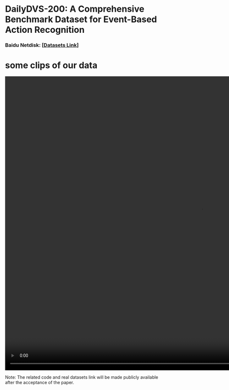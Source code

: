 # DailyDVS-200: A Comprehensive Benchmark Dataset for Event-Based Action Recognition


### Baidu Netdisk: [[Datasets Link](xxx)]

# some clips of our data
<video width="1280" height="960" controls>
    <source src="video/demo.mov" type="video/mp4">
</video>


Note: The related code and real datasets link will be made publicly available after the acceptance of the paper.
